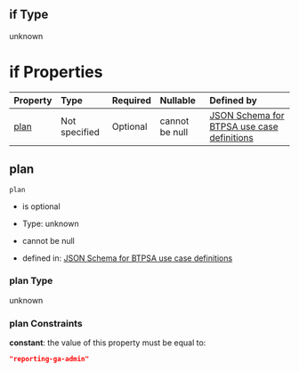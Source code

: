 ## if Type

unknown

# if Properties

| Property      | Type          | Required | Nullable       | Defined by                                                                                                                                                                                                                                    |
| :------------ | :------------ | :------- | :------------- | :-------------------------------------------------------------------------------------------------------------------------------------------------------------------------------------------------------------------------------------------- |
| [plan](#plan) | Not specified | Optional | cannot be null | [JSON Schema for BTPSA use case definitions](btpsa-usecase-properties-services-items-allof-1-then-allof-117-then-allof-1-if-properties-plan.md "undefined#/properties/services/items/allOf/1/then/allOf/117/then/allOf/1/if/properties/plan") |

## plan



`plan`

*   is optional

*   Type: unknown

*   cannot be null

*   defined in: [JSON Schema for BTPSA use case definitions](btpsa-usecase-properties-services-items-allof-1-then-allof-117-then-allof-1-if-properties-plan.md "undefined#/properties/services/items/allOf/1/then/allOf/117/then/allOf/1/if/properties/plan")

### plan Type

unknown

### plan Constraints

**constant**: the value of this property must be equal to:

```json
"reporting-ga-admin"
```
